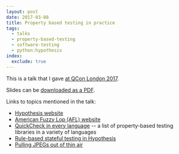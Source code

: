 ```yaml
---
layout: post
date: 2017-03-08
title: Property based testing in practice
tags:
  - talks
  - property-based-testing
  - software-testing
  - python:hypothesis
index:
  exclude: true
---
```


This is a talk that I gave [at QCon London 2017](https://qconlondon.com/london-2017/presentation/introduction-to-property-based-testing).

Slides can be [downloaded as a PDF](/files/2017/hypothesis_qcon17.pdf).

Links to topics mentioned in the talk:

*   [Hypothesis website](https://hypothesis.works/ )
*   [American Fuzzy Lop (AFL) website](http://lcamtuf.coredump.cx/afl/)
*   [QuickCheck in every language](http://hypothesis.works/articles/quickcheck-in-every-language) -- a list of property-based testing libraries in a variety of languages
*   [Rule-based stateful testing in Hypothesis](http://hypothesis.works/articles/rule-based-stateful-testing/)
*   [Pulling JPEGs out of thin air](https://lcamtuf.blogspot.co.uk/2014/11/pulling-jpegs-out-of-thin-air.html)